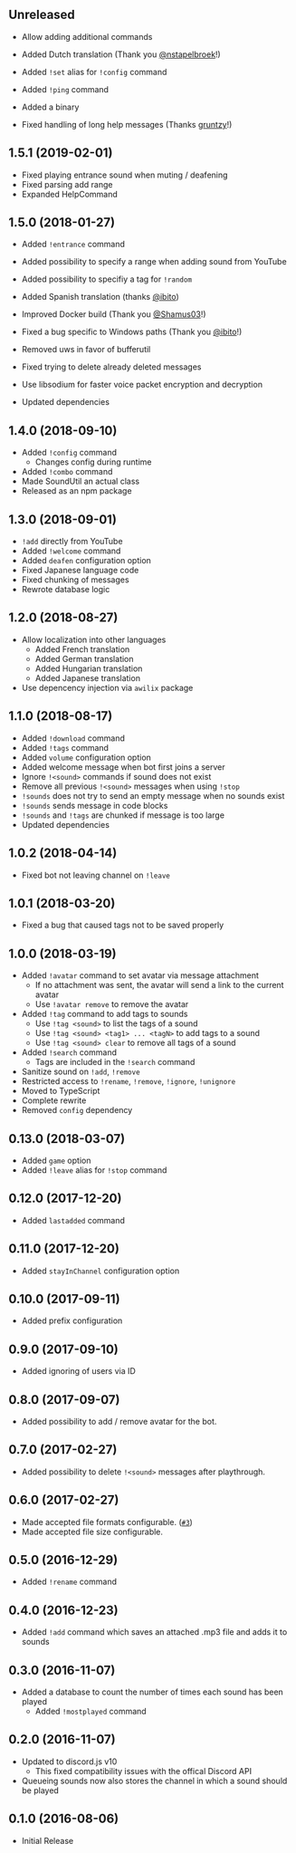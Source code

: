 ## Unreleased

+ Allow adding additional commands
+ Added Dutch translation (Thank you [@nstapelbroek](https://github.com/nstapelbroek)!)
+ Added `!set` alias for `!config` command
+ Added `!ping` command
+ Added a binary

+ Fixed handling of long help messages (Thanks [gruntzy](https://github.com/gruntzy)!)

## 1.5.1 (2019-02-01)

+ Fixed playing entrance sound when muting / deafening
+ Fixed parsing add range
+ Expanded HelpCommand

## 1.5.0 (2018-01-27)

+ Added `!entrance` command
+ Added possibility to specify a range when adding sound from YouTube
+ Added possibility to specifiy a tag for `!random`
+ Added Spanish translation (thanks [@ibito](https://github.com/ibito))

+ Improved Docker build (Thank you [@Shamus03](https://github.com/Shamus03)!)
+ Fixed a bug specific to Windows paths (Thank you [@ibito](https://github.com/ibito)!)
+ Removed uws in favor of bufferutil
+ Fixed trying to delete already deleted messages
+ Use libsodium for faster voice packet encryption and decryption
+ Updated dependencies

## 1.4.0 (2018-09-10)

+ Added `!config` command
  + Changes config during runtime
+ Added `!combo` command
+ Made SoundUtil an actual class
+ Released as an npm package

## 1.3.0 (2018-09-01)

+ `!add` directly from YouTube
+ Added `!welcome` command
+ Added `deafen` configuration option
+ Fixed Japanese language code
+ Fixed chunking of messages
+ Rewrote database logic

## 1.2.0 (2018-08-27)

+ Allow localization into other languages
  + Added French translation
  + Added German translation
  + Added Hungarian translation
  + Added Japanese translation
+ Use depencency injection via `awilix` package

## 1.1.0 (2018-08-17)

+ Added `!download` command
+ Added `!tags` command
+ Added `volume` configuration option
+ Added welcome message when bot first joins a server
+ Ignore `!<sound>` commands if sound does not exist
+ Remove all previous `!<sound>` messages when using `!stop`
+ `!sounds` does not try to send an empty message when no sounds exist
+ `!sounds` sends message in code blocks
+ `!sounds` and `!tags` are chunked if message is too large
+ Updated dependencies

## 1.0.2 (2018-04-14)

+ Fixed bot not leaving channel on `!leave`

## 1.0.1 (2018-03-20)

+ Fixed a bug that caused tags not to be saved properly

## 1.0.0 (2018-03-19)

+ Added `!avatar` command to set avatar via message attachment
  + If no attachment was sent, the avatar will send a link to the current avatar
  + Use `!avatar remove` to remove the avatar
+ Added `!tag` command to add tags to sounds
  + Use `!tag <sound>` to list the tags of a sound
  + Use `!tag <sound> <tag1> ... <tagN>` to add tags to a sound
  + Use `!tag <sound> clear` to remove all tags of a sound
+ Added `!search` command
  + Tags are included in the `!search` command
+ Sanitize sound on `!add`, `!remove`
+ Restricted access to `!rename`, `!remove`, `!ignore`, `!unignore`
+ Moved to TypeScript
+ Complete rewrite
+ Removed `config` dependency

## 0.13.0 (2018-03-07)

+ Added `game` option
+ Added `!leave` alias for `!stop` command

## 0.12.0 (2017-12-20)

+ Added `lastadded` command

## 0.11.0 (2017-12-20)

+ Added `stayInChannel` configuration option

## 0.10.0 (2017-09-11)

+ Added prefix configuration

## 0.9.0 (2017-09-10)

+ Added ignoring of users via ID

## 0.8.0 (2017-09-07)

+ Added possibility to add / remove avatar for the bot.

## 0.7.0 (2017-02-27)

+ Added possibility to delete `!<sound>` messages after playthrough.

## 0.6.0 (2017-02-27)

+ Made accepted file formats configurable. ([`#3`](https://github.com/markokajzer/discord-soundbot/issues/3))
+ Made accepted file size configurable.

## 0.5.0 (2016-12-29)

+ Added `!rename` command

## 0.4.0 (2016-12-23)

+ Added `!add` command which saves an attached .mp3 file and adds it to sounds

## 0.3.0 (2016-11-07)

+ Added a database to count the number of times each sound has been played
  + Added `!mostplayed` command

## 0.2.0 (2016-11-07)

+ Updated to discord.js v10
  + This fixed compatibility issues with the offical Discord API
+ Queueing sounds now also stores the channel in which a sound should be played

## 0.1.0 (2016-08-06)

+ Initial Release
